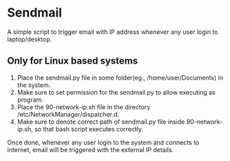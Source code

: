 # Sendmail

A simple script to trigger email with IP address whenever any user login to laptop/desktop.

## Only for Linux based systems

1. Place the sendmail.py file in some folder(eg., /home/user/Documents) in the system.
2. Make sure to set permission for the sendmail.py to allow executing as program.
2. Place the 90-network-ip.sh file in the directory /etc/NetworkManager/dispatcher.d.
3. Make sure to denote correct path of sendmail.py file inside 90-network-ip.sh, so that bash script executes    correctly.

Once done, whenever any user login to the system and connects to internet, email will be triggered with the external IP details.

